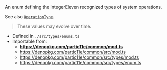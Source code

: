 An enum defining the IntegerEleven recognized types of system operations.

See also [`OperationType`](types?id=operationtype).

> These values may evolve over time.

- Defined in `./src/types/enums.ts`
- Importable from:
  - **https://denopkg.com/partic11e/common/mod.ts**
  - https://denopkg.com/partic11e/common/src/mod.ts
  - https://denopkg.com/partic11e/common/src/types/mod.ts
  - https://denopkg.com/partic11e/common/src/types/enum.ts
